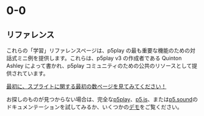 # 0-0

## リファレンス

これらの「学習」リファレンスページは、p5play の最も重要な機能のための対話式ミニ例を提供します。これらは、p5play v3 の作成者である Quinton Ashley によって書かれ、p5play コミュニティのための公共のリソースとして提供されています。

[最初に、スプライトに関する最初の数ページを見てみてください！](sprite.html)

お探しのものが見つからない場合は、完全な[p5play](/docs/classes/Sprite.html)、[p5.js](https://p5js.org/reference/)、または[p5.sound](https://p5js.org/reference/#/libraries/p5.sound)のドキュメンテーションを試してみるか、いくつかの[デモ](https://openprocessing.org/user/350295?o=35&view=sketches)をご覧ください。
